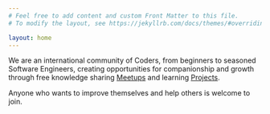 ```yaml
---
# Feel free to add content and custom Front Matter to this file.
# To modify the layout, see https://jekyllrb.com/docs/themes/#overriding-theme-defaults

layout: home
---
```


We are an international community of Coders, from beginners to seasoned Software Engineers, creating opportunities for companionship and growth through free knowledge sharing [Meetups](meetup.markdown) and learning [Projects](projects.markdown).

Anyone who wants to improve themselves and help others is welcome to join.
